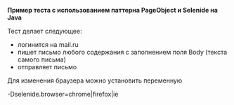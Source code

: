 <b>Пример теста с использованием паттерна PageObject и Selenide на Java</b>

Тест делает следующее:
* логинится на mail.ru
* пишет письмо любого содержания c заполнением поля Body (текста самого письма)
* отправляет письмо

Для изменения браузера можно установить переменную

-Dselenide.browser=chrome|firefox|ie
